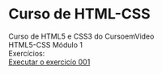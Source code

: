 # Curso de HTML-CSS 
 Curso de HTML5 e CSS3 do CursoemVideo 
<br>
 HTML5-CSS Módulo 1
 <br>
 Exercícios:
 <br>
<a href="https://denzelbrown-creator.github.io/HTML5-CSS3/HTML5%20CSS3%20M%C3%93DULO%201/Exercicios/Ex-001/index.html">Executar o exercicío 001</a>


